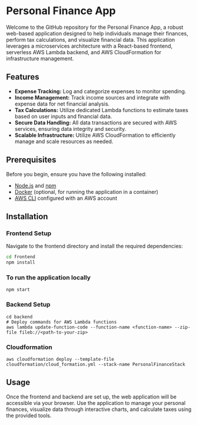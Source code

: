 # Personal Finance App

Welcome to the GitHub repository for the Personal Finance App, a robust web-based application designed to help individuals manage their finances, perform tax calculations, and visualize financial data. This application leverages a microservices architecture with a React-based frontend, serverless AWS Lambda backend, and AWS CloudFormation for infrastructure management.

## Features

- **Expense Tracking:** Log and categorize expenses to monitor spending.
- **Income Management:** Track income sources and integrate with expense data for net financial analysis.
- **Tax Calculations:** Utilize dedicated Lambda functions to estimate taxes based on user inputs and financial data.
- **Secure Data Handling:** All data transactions are secured with AWS services, ensuring data integrity and security.
- **Scalable Infrastructure:** Utilize AWS CloudFormation to efficiently manage and scale resources as needed.

## Prerequisites

Before you begin, ensure you have the following installed:
- [Node.js](https://nodejs.org/) and [npm](https://www.npmjs.com/)
- [Docker](https://www.docker.com/) (optional, for running the application in a container)
- [AWS CLI](https://aws.amazon.com/cli/) configured with an AWS account

## Installation

### Frontend Setup

Navigate to the frontend directory and install the required dependencies:

```bash
cd frontend
npm install
```

### To run the application locally
```
npm start
```

### Backend Setup
```
cd backend
# Deploy commands for AWS Lambda functions
aws lambda update-function-code --function-name <function-name> --zip-file fileb://<path-to-your-zip>
```

### Cloudformation
```
aws cloudformation deploy --template-file cloudformation/cloud_formation.yml --stack-name PersonalFinanceStack
```

## Usage
Once the frontend and backend are set up, the web application will be accessible via your browser. Use the application to manage your personal finances, visualize data through interactive charts, and calculate taxes using the provided tools.

